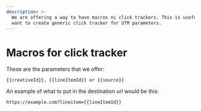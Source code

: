 ```yaml
---
description: >-
  We are offering a way to have macros ni click trackers. This is useful if you
  want to create generic click tracker for UTM parameters.
---
```


# Macros for click tracker

These are the parameters that we offer:

```
{{creativeId}}, {{lineItemId}} or {{source}}
```

An example of what to put in the destination url would be this:



```
https://example.com?lineitem={{lineItemId}}
```

